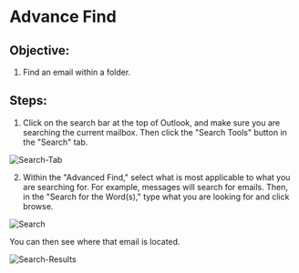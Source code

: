 # Advance Find

## Objective:

1. Find an email within a folder.

## Steps:

1. Click on the search bar at the top of Outlook, and make sure you are searching the current mailbox. Then click the "Search Tools" button in the
"Search" tab.

![Search-Tab](https://github.com/XXLMandalorian013/Docs-Software-SAS-Public/blob/main/Outlook%20(Desktop)/Search/Advance-Find/images/Search-Tab.png)

2. Within the "Advanced Find," select what is most applicable to what you are searching for. For example, messages will search for emails. Then, 
in the "Search for the Word(s)," type what you are looking for and click browse.  

![Search](https://github.com/XXLMandalorian013/Docs-Software-SAS-Public/blob/main/Outlook%20(Desktop)/Search/Advance-Find/images/Search.png)

You can then see where that email is located.

![Search-Results](https://github.com/XXLMandalorian013/Docs-Software-SAS-Public/blob/main/Outlook%20(Desktop)/Search/Advance-Find/images/Search-Results.png)

